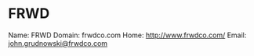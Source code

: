 
# FRWD

Name: FRWD
Domain: frwdco.com
Home: http://www.frwdco.com/
Email: john.grudnowski@frwdco.com
